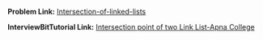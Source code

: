 **Problem Link:** [Intersection-of-linked-lists](https://www.interviewbit.com/problems/intersection-of-linked-lists/)

**InterviewBitTutorial Link:** [Intersection point of two Link List-Apna College](https://youtu.be/8CACsqPWpHo)
